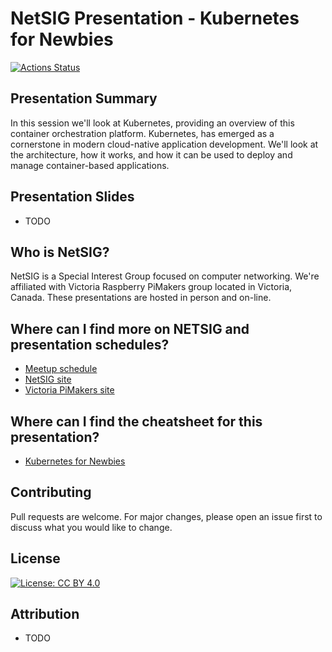 # NetSIG Presentation - Kubernetes for Newbies

[![Actions Status](https://github.com/netserf/netsig-presentation-kubernetes-for-newbies/workflows/Docs/badge.svg)](https://github.com/netserf/netsig-presentation-kubernetes-for-newbies/actions)

## Presentation Summary

In this session we'll look at Kubernetes, providing an overview of this
container orchestration platform. Kubernetes, has emerged as a cornerstone in
modern cloud-native application development. We'll look at the architecture, how
it works, and how it can be used to deploy and manage container-based
applications.

## Presentation Slides

* TODO

## Who is NetSIG?

NetSIG is a Special Interest Group focused on computer networking. We're
affiliated with Victoria Raspberry PiMakers group located in Victoria, Canada.
These presentations are hosted in person and on-line.

## Where can I find more on NETSIG and presentation schedules?

* [Meetup schedule](https://www.meetup.com/Victoria-Raspberry-PiMakers-And-Others/events)
* [NetSIG site](https://vicpimakers.ca/netsig/)
* [Victoria PiMakers site](https://vicpimakers.ca/)

## Where can I find the cheatsheet for this presentation?

* [Kubernetes for Newbies](kubernetes-for-newbies-cheatsheet.txt)

## Contributing

Pull requests are welcome. For major changes, please open an issue first to
discuss what you would like to change.

## License

[![License: CC BY 4.0](https://img.shields.io/badge/License-CC_BY_4.0-lightgrey.svg)](https://creativecommons.org/licenses/by/4.0/)

## Attribution

* TODO

